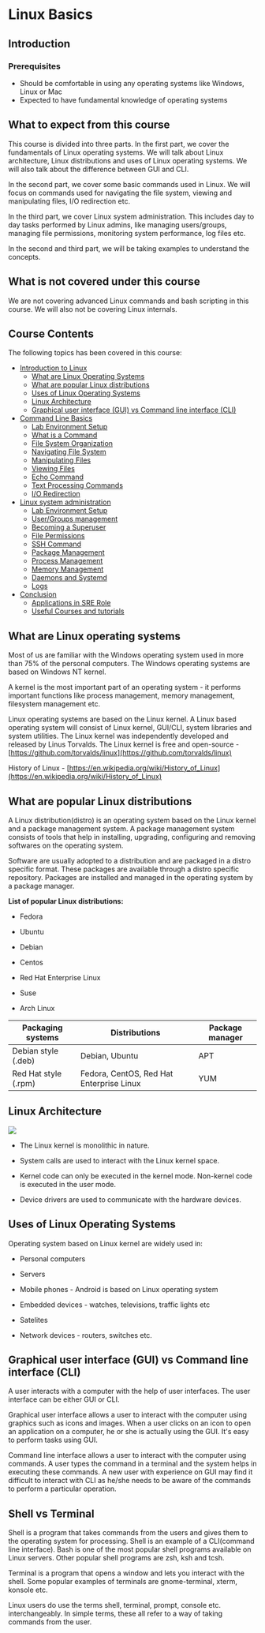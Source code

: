 # Linux Basics

## Introduction
### Prerequisites

- Should be comfortable in using any operating systems like Windows, Linux or Mac
- Expected to have fundamental knowledge of operating systems

## What to expect from this course

This course is divided into three parts. In the first part, we cover the
fundamentals of Linux operating systems. We will talk about Linux architecture,
Linux distributions and uses of Linux operating systems. We will also talk about the
difference between GUI and CLI.

In the second part, we cover some basic commands used in Linux. 
We will focus on commands used for navigating the file system, viewing and manipulating files,
I/O redirection etc.

In the third part, we cover Linux system administration. This includes day to day tasks 
performed by Linux admins, like managing users/groups, managing file permissions, 
monitoring system performance, log files etc.

In the second and third part, we will be taking examples to understand the concepts.

## What is not covered under this course

We are not covering advanced Linux commands and bash scripting in this
course. We will also not be covering Linux internals. 

## Course Contents

The following topics has been covered in this course:

-  [Introduction to Linux](https://linkedin.github.io/school-of-sre/linux_basics/intro/)
    -  [What are Linux Operating Systems](https://linkedin.github.io/school-of-sre/linux_basics/intro/#what-are-linux-operating-systems)
    -  [What are popular Linux distributions](https://linkedin.github.io/school-of-sre/linux_basics/intro/#what-are-popular-linux-distributions)
    -  [Uses of Linux Operating Systems](https://linkedin.github.io/school-of-sre/linux_basics/intro/#uses-of-linux-operating-systems)
    -  [Linux Architecture](https://linkedin.github.io/school-of-sre/linux_basics/intro/#linux-architecture)
    -  [Graphical user interface (GUI) vs Command line interface (CLI)](https://linkedin.github.io/school-of-sre/linux_basics/intro/#graphical-user-interface-gui-vs-command-line-interface-cli)
-  [Command Line Basics](https://linkedin.github.io/school-of-sre/linux_basics/command_line_basics/)
    -  [Lab Environment Setup](https://linkedin.github.io/school-of-sre/linux_basics/command_line_basics/#lab-environment-setup)
    -  [What is a Command](https://linkedin.github.io/school-of-sre/linux_basics/command_line_basics/#what-is-a-command)
    -  [File System Organization](https://linkedin.github.io/school-of-sre/linux_basics/command_line_basics/#file-system-organization)
    -  [Navigating File System](https://linkedin.github.io/school-of-sre/linux_basics/command_line_basics/#commands-for-navigating-the-file-system)
    -  [Manipulating Files](https://linkedin.github.io/school-of-sre/linux_basics/command_line_basics/#commands-for-manipulating-files)
    -  [Viewing Files](https://linkedin.github.io/school-of-sre/linux_basics/command_line_basics/#commands-for-viewing-files)
    -  [Echo Command](https://linkedin.github.io/school-of-sre/linux_basics/command_line_basics/#echo-command)
    -  [Text Processing Commands](https://linkedin.github.io/school-of-sre/linux_basics/command_line_basics/#text-processing-commands)
    -  [I/O Redirection](https://linkedin.github.io/school-of-sre/linux_basics/command_line_basics/#io-redirection)
-  [Linux system administration](https://linkedin.github.io/school-of-sre/linux_basics/linux_server_administration/)
    -  [Lab Environment Setup](https://linkedin.github.io/school-of-sre/linux_basics/linux_server_administration/#lab-environment-setup)
    -  [User/Groups management](https://linkedin.github.io/school-of-sre/linux_basics/linux_server_administration/#usergroup-management)
    -  [Becoming a Superuser](https://linkedin.github.io/school-of-sre/linux_basics/linux_server_administration/#becoming-a-superuser)
    -  [File Permissions](https://linkedin.github.io/school-of-sre/linux_basics/linux_server_administration/#file-permissions)
    -  [SSH Command](https://linkedin.github.io/school-of-sre/linux_basics/linux_server_administration/#ssh-command)
    -  [Package Management](https://linkedin.github.io/school-of-sre/linux_basics/linux_server_administration/#package-management)
    -  [Process Management](https://linkedin.github.io/school-of-sre/linux_basics/linux_server_administration/#process-management)
    -  [Memory Management](https://linkedin.github.io/school-of-sre/linux_basics/linux_server_administration/#memory-management)
    -  [Daemons and Systemd](https://linkedin.github.io/school-of-sre/linux_basics/linux_server_administration/#daemons)
    -  [Logs](https://linkedin.github.io/school-of-sre/linux_basics/linux_server_administration/#logs)
-  [Conclusion](https://linkedin.github.io/school-of-sre/linux_basics/conclusion)
    -  [Applications in SRE Role](https://linkedin.github.io/school-of-sre/linux_basics/conclusion/#applications-in-sre-role)
    -  [Useful Courses and tutorials](https://linkedin.github.io/school-of-sre/linux_basics/conclusion/#useful-courses-and-tutorials)

## What are Linux operating systems

Most of us are familiar with the Windows operating system used in more than
 75% of the personal computers. The Windows operating systems
are based on Windows NT kernel. 

A kernel is the most important part of
an operating system - it performs important functions like process
management, memory management, filesystem management etc.

Linux operating systems are based on the Linux kernel. A Linux based
operating system will consist of Linux kernel, GUI/CLI, system libraries
and system utilities. The Linux kernel was independently developed and
released by Linus Torvalds. The Linux kernel is free and open-source -
[https://github.com/torvalds/linux](https://github.com/torvalds/linux)

History of Linux -
[https://en.wikipedia.org/wiki/History_of_Linux](https://en.wikipedia.org/wiki/History_of_Linux)

## What are popular Linux distributions

A Linux distribution(distro) is an operating system based on
the Linux kernel and a package management system. A package management
system consists of tools that help in installing, upgrading,
configuring and removing softwares on the operating system.

Software are usually adopted to a distribution and are packaged in a
distro specific format. These packages are available through a distro
specific repository. Packages are installed and managed in the operating
system by a package manager.

**List of popular Linux distributions:**

- Fedora

- Ubuntu

- Debian

- Centos

- Red Hat Enterprise Linux

- Suse

- Arch Linux


| Packaging systems      | Distributions                              | Package manager
| ---------------------- | ------------------------------------------ | -----------------
| Debian style (.deb)    |   Debian, Ubuntu                          |   APT
| Red Hat style (.rpm)   |   Fedora, CentOS, Red Hat Enterprise Linux |  YUM

## Linux Architecture

![](images/linux/commands/image25.png)

- The Linux kernel is monolithic in nature.

- System calls are used to interact with the Linux kernel space.

- Kernel code can only be executed in the kernel mode. Non-kernel code is executed in the user mode.

- Device drivers are used to communicate with the hardware devices.

## Uses of Linux Operating Systems

Operating system based on Linux kernel are widely used in:

- Personal computers

- Servers

- Mobile phones - Android is based on Linux operating system

- Embedded devices - watches, televisions, traffic lights etc

- Satelites

- Network devices - routers, switches etc.

## Graphical user interface (GUI) vs Command line interface (CLI)

A user interacts with a computer with the help of user interfaces. The
user interface can be either GUI or CLI.

Graphical user interface allows a user to interact with the computer
using graphics such as icons and images. When a user clicks on an icon
to open an application on a computer, he or she is actually using the
GUI. It's easy to perform tasks using GUI.

Command line interface allows a user to interact with the computer using
commands. A user types the command in a terminal and the system helps in
executing these commands. A new user with experience on GUI may find it 
difficult to interact with CLI as he/she needs to be aware of the commands
to perform a particular operation.

## Shell vs Terminal

Shell is a program that takes commands from the
users and gives them to the operating system for processing. Shell is an
example of a CLI(command line interface). Bash is one of the most popular shell
programs available on Linux servers. Other popular shell programs are
zsh, ksh and tcsh.

Terminal is a program that opens a window and lets you interact with the
shell. Some popular examples of terminals are gnome-terminal, xterm,
konsole etc.

Linux users do use the terms shell, terminal, prompt, console etc.
interchangeably. In simple terms, these all refer to a way of taking
commands from the user.

